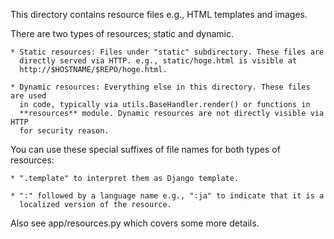 This directory contains resource files e.g., HTML templates and images.

There are two types of resources; static and dynamic.

    * Static resources: Files under "static" subdirectory. These files are
      directly served via HTTP. e.g., static/hoge.html is visible at
      http://$HOSTNAME/$REPO/hoge.html.

    * Dynamic resources: Everything else in this directory. These files are used
      in code, typically via utils.BaseHandler.render() or functions in
      **resources** module. Dynamic resources are not directly visible via HTTP
      for security reason.

You can use these special suffixes of file names for both types of resources:

    * ".template" to interpret them as Django template.

    * ":" followed by a language name e.g., ":ja" to indicate that it is a
      localized version of the resource.

Also see app/resources.py which covers some more details.
